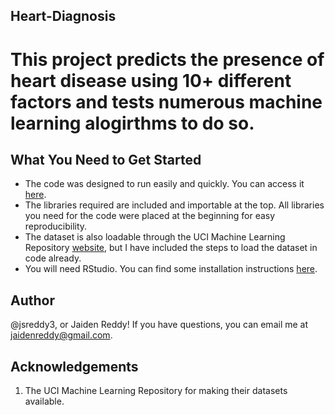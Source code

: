 ## Heart-Diagnosis

# This project predicts the presence of heart disease using 10+ different factors and tests numerous machine learning alogirthms to do so.

## What You Need to Get Started
- The code was designed to run easily and quickly. You can access it [here](https://github.com/jsreddy3/Heart-Diagnosis/blob/master/heart.R).
- The libraries required are included and importable at the top. All libraries you need for the code were placed at the beginning for easy reproducibility.
- The dataset is also loadable through the UCI Machine Learning Repository [website](https://archive.ics.uci.edu/ml/machine-learning-databases/heart-disease/processed.cleveland.data), but I have included the steps to load the dataset in code already.
- You will need RStudio. You can find some installation instructions [here](https://rstudio.com/products/rstudio/).

## Author
@jsreddy3, or Jaiden Reddy! If you have questions, you can email me at jaidenreddy@gmail.com.

## Acknowledgements
1. The UCI Machine Learning Repository for making their datasets available.
